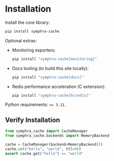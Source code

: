 # Installation

Install the core library:

```bash
pip install symphra-cache
```

Optional extras:

- Monitoring exporters:
  ```bash
  pip install "symphra-cache[monitoring]"
  ```
- Docs tooling (to build this site locally):
  ```bash
  pip install "symphra-cache[docs]"
  ```
- Redis performance acceleration (C extension):
  ```bash
  pip install "symphra-cache[hiredis]"
  ```

Python requirements: `>= 3.11`.

## Verify Installation

```python
from symphra_cache import CacheManager
from symphra_cache.backends import MemoryBackend

cache = CacheManager(backend=MemoryBackend())
cache.set("hello", "world", ttl=60)
assert cache.get("hello") == "world"
```
